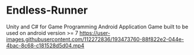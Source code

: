 # Endless-Runner
Unity and C# for Game Programming 
Android Application Game built to be used on android version >= 7
https://user-images.githubusercontent.com/112272836/193473760-88f822e2-044e-4bac-8c68-c181528d5d04.mp4

